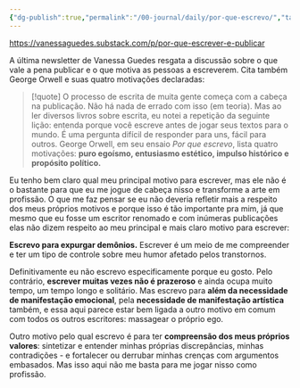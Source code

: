 ```yaml
---
{"dg-publish":true,"permalink":"/00-journal/daily/por-que-escrevo/","tags":["notas","escrita"]}
---
```



https://vanessaguedes.substack.com/p/por-que-escrever-e-publicar

A última newsletter de Vanessa Guedes resgata a discussão sobre o que vale a pena publicar e o que motiva as pessoas a escreverem. Cita também George Orwell e suas quatro motivações declaradas:

> [!quote] 
> O processo de escrita de muita gente começa com a cabeça na publicação. Não há nada de errado com isso (em teoria). Mas ao ler diversos livros sobre escrita, eu notei a repetição da seguinte lição: entenda porque você escreve antes de jogar seus textos para o mundo. É uma pergunta difícil de responder para uns, fácil para outros. George Orwell, em seu ensaio *Por que escrevo*, lista quatro motivações: **puro egoísmo, entusiasmo estético, impulso histórico e propósito político.** 

Eu tenho bem claro qual meu principal motivo para escrever, mas ele não é o bastante para que eu me jogue de cabeça nisso e transforme a arte em profissão. O que me faz pensar se eu não deveria refletir mais a respeito dos meus próprios motivos e porque isso é tão importante pra mim, já que mesmo que eu fosse um escritor renomado e com inúmeras publicações elas não dizem respeito ao meu principal e mais claro motivo para escrever:

**Escrevo para expurgar demônios.**
Escrever é um meio de me compreender e ter um tipo de controle sobre meu humor afetado pelos transtornos.

Definitivamente eu não escrevo especificamente porque eu gosto. Pelo contrário, **escrever muitas vezes não é prazeroso** e ainda ocupa muito tempo, um tempo longo e solitário. Mas escrevo para **além da necessidade de manifestação emocional**, pela **necessidade de manifestação artística** também, e essa aqui parece estar bem ligada a outro motivo em comum com todos os outros escritores: massagear o próprio ego.

Outro motivo pelo qual escrevo é para ter **compreensão dos meus próprios valores**: sintetizar e entender minhas próprias discrepâncias, minhas contradições - e fortalecer ou derrubar minhas crenças com argumentos embasados. Mas isso aqui não me basta para me jogar nisso como profissão.

